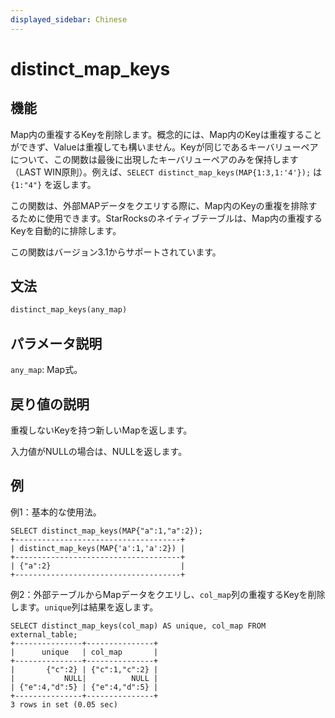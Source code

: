 ```yaml
---
displayed_sidebar: Chinese
---
```


# distinct_map_keys

## 機能

Map内の重複するKeyを削除します。概念的には、Map内のKeyは重複することができず、Valueは重複しても構いません。Keyが同じであるキーバリューペアについて、この関数は最後に出現したキーバリューペアのみを保持します（LAST WIN原則）。例えば、`SELECT distinct_map_keys(MAP{1:3,1:'4'});` は `{1:"4"}` を返します。

この関数は、外部MAPデータをクエリする際に、Map内のKeyの重複を排除するために使用できます。StarRocksのネイティブテーブルは、Map内の重複するKeyを自動的に排除します。

この関数はバージョン3.1からサポートされています。

## 文法

```Haskell
distinct_map_keys(any_map)
```

## パラメータ説明

`any_map`: Map式。

## 戻り値の説明

重複しないKeyを持つ新しいMapを返します。

入力値がNULLの場合は、NULLを返します。

## 例

例1：基本的な使用法。

```plain
SELECT distinct_map_keys(MAP{"a":1,"a":2});
+-------------------------------------+
| distinct_map_keys(MAP{'a':1,'a':2}) |
+-------------------------------------+
| {"a":2}                             |
+-------------------------------------+
```

例2：外部テーブルからMapデータをクエリし、`col_map`列の重複するKeyを削除します。`unique`列は結果を返します。

```plain
SELECT distinct_map_keys(col_map) AS unique, col_map FROM external_table;
+---------------+---------------+
|      unique   | col_map       |
+---------------+---------------+
|       {"c":2} | {"c":1,"c":2} |
|           NULL|          NULL |
| {"e":4,"d":5} | {"e":4,"d":5} |
+---------------+---------------+
3 rows in set (0.05 sec)
```
